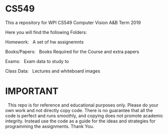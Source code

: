 # CS549
This a repository for WPI CS549 Computer Vision A&B Term 2019


Here you will find the following Folders:


Homework:
&nbsp;	  A set of hw assignemnts


Books/Papers:
&nbsp;	  Books Required for the Course and extra papers


Exams:
&nbsp;	  Exam data to study to


Class Data:
&nbsp;	  Lectures and whiteboard images



# IMPORTANT

&nbsp;  This repo is for reference and educational purposes only. Please do your own work and not directly copy code. There is no guarantee that all the code is perfect and runs smoothly, and copying does not promote academic integrity. Instead use the code as a guide for the ideas and strategies for programming the assignments. Thank You.
